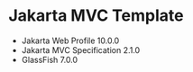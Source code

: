 # Jakarta MVC Template

* Jakarta Web Profile 10.0.0
* Jakarta MVC Specification 2.1.0
* GlassFish 7.0.0